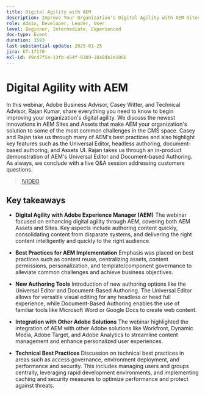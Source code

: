 ```yaml
---
title: Digital Agility with AEM
description: Improve Your Organization's Digital Agility with AEM Sites and Assets Innovations and Best Practices
role: Admin, Developer, Leader, User
level: Beginner, Intermediate, Experienced
doc-type: Event
duration: 3593
last-substantial-update: 2025-01-25
jira: KT-17170
exl-id: 49cd7f5a-13fb-454f-9389-18484b1e1866
---
```

# Digital Agility with AEM

In this webinar, Adobe Business Advisor, Casey Witter, and Technical Advisor, Rajan Kumar, share everything you need to know to begin improving your organization's digital agility. We discuss the newest innovations in AEM Sites and Assets that make AEM your organization's solution to some of the most common challenges in the CMS space. Casey and Rajan take us through many of AEM's best practices and also highlight key features such as the Universal Editor, headless authoring, document-based authoring, and Assets UI. Rajan takes us through an in-product demonstration of AEM's Universal Editor and Document-based Authoring. As always, we conclude with a live Q&A session addressing customers questions.

>[!VIDEO](https://video.tv.adobe.com/v/3443026/?learn=on&enablevpops)

## Key takeaways

* **Digital Agility with Adobe Experience Manager (AEM)** The webinar focused on enhancing digital agility through AEM, covering both AEM Assets and Sites. Key aspects include authoring content quickly, consolidating content from disparate systems, and delivering the right content intelligently and quickly to the right audience.

* **Best Practices for AEM Implementation** Emphasis was placed on best practices such as content reuse, centralizing assets, content permissions, personalization, and template/component governance to alleviate common challenges and achieve business objectives.

* **New Authoring Tools** Introduction of new authoring options like the Universal Editor and Document-Based Authoring.  The Universal Editor allows for versatile visual editing for any headless or head full experience, while Document-Based Authoring enables the use of familiar tools like Microsoft Word or Google Docs to create web content.

* **Integration with Other Adobe Solutions** The webinar highlighted the integration of AEM with other Adobe solutions like Workfront, Dynamic Media, Adobe Target, and Adobe Analytics to streamline content management and enhance personalized user experiences.

* **Technical Best Practices** Discussion on technical best practices in areas such as access governance, environment deployment, and performance and security. This includes managing users and groups centrally, leveraging rapid development environments, and implementing caching and security measures to optimize performance and protect against threats.
